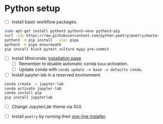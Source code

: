 # Python setup

- [ ] Install basic workflow packages.

``` bash
sudo apt-get install python3 python3-venv python3-pip
curl -sSL https://raw.githubusercontent.com/python-poetry/poetry/master/get-poetry.py | python -
python3 -m pip install --user pipx
python3 -m pipx ensurepath
pip install black pytest vulture mypy pre-commit
```

- [ ] Install Miniconda: [installation page](https://docs.conda.io/en/latest/miniconda.html#linux-installers)
  - [ ] Remember to disable automatic conda `base` activation.
  - [ ] Update conda with `conda update -n base -c defaults conda`.

- [ ] Install jupyter-lab in a reserved environment.

```bash
conda create -n jupyter-lab
conda activate jupyter-lab
conda install pip
pip install jupyterlab
```

- [ ] Change JupyterLab theme via GUI.

- [ ] Install `poetry` by running their [one-line installer](https://python-poetry.org/docs/#osx--linux--bashonwindows-install-instructions).
